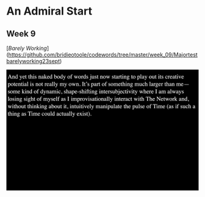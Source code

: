 # An Admiral Start
## Week 9

[*Barely Working*] (https://github.com/bridieotoole/codewords/tree/master/week_09/Majortestbarelyworking23sept)

![screenshot](majortest.jpg)
